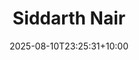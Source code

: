 ---
title: "Siddarth Nair"
date: 2025-08-10T23:25:31+10:00
draft: false
photo: "/images/siddarth.jpeg"
position: "Postgraduate CBE Representative"
role_types:
  - "College Representative"
---